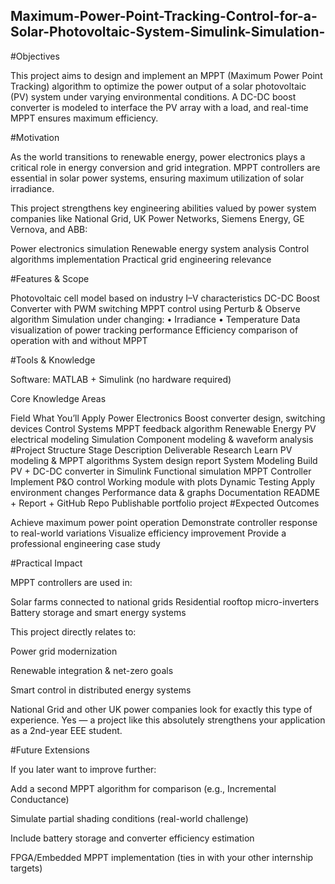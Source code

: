 ## Maximum-Power-Point-Tracking-Control-for-a-Solar-Photovoltaic-System-Simulink-Simulation-

#Objectives

This project aims to design and implement an MPPT (Maximum Power Point Tracking) algorithm to optimize the power output of a solar photovoltaic (PV) system under varying environmental conditions. A DC-DC boost converter is modeled to interface the PV array with a load, and real-time MPPT ensures maximum efficiency.

#Motivation

As the world transitions to renewable energy, power electronics plays a critical role in energy conversion and grid integration. MPPT controllers are essential in solar power systems, ensuring maximum utilization of solar irradiance.

This project strengthens key engineering abilities valued by power system companies like National Grid, UK Power Networks, Siemens Energy, GE Vernova, and ABB:

 Power electronics simulation
 Renewable energy system analysis
 Control algorithms implementation
 Practical grid engineering relevance

#Features & Scope

 Photovoltaic cell model based on industry I–V characteristics
 DC-DC Boost Converter with PWM switching
 MPPT control using Perturb & Observe algorithm
 Simulation under changing:
• Irradiance
• Temperature
 Data visualization of power tracking performance
 Efficiency comparison of operation with and without MPPT

#Tools & Knowledge

Software: MATLAB + Simulink (no hardware required)

Core Knowledge Areas

Field	What You’ll Apply
Power Electronics	Boost converter design, switching devices
Control Systems	MPPT feedback algorithm
Renewable Energy	PV electrical modeling
Simulation	Component modeling & waveform analysis
#Project Structure
Stage	Description	Deliverable
 Research	Learn PV modeling & MPPT algorithms	System design report
 System Modeling	Build PV + DC-DC converter in Simulink	Functional simulation
 MPPT Controller	Implement P&O control	Working module with plots
 Dynamic Testing	Apply environment changes	Performance data & graphs
 Documentation	README + Report + GitHub Repo	Publishable portfolio project
 #Expected Outcomes

 Achieve maximum power point operation
 Demonstrate controller response to real-world variations
 Visualize efficiency improvement
 Provide a professional engineering case study


#Practical Impact

MPPT controllers are used in:

 Solar farms connected to national grids
 Residential rooftop micro-inverters
 Battery storage and smart energy systems

This project directly relates to:

Power grid modernization

Renewable integration & net-zero goals

Smart control in distributed energy systems

National Grid and other UK power companies look for exactly this type of experience. Yes — a project like this absolutely strengthens your application as a 2nd-year EEE student.

#Future Extensions 

If you later want to improve further:

Add a second MPPT algorithm for comparison (e.g., Incremental Conductance)

Simulate partial shading conditions (real-world challenge)

Include battery storage and converter efficiency estimation

FPGA/Embedded MPPT implementation (ties in with your other internship targets)


